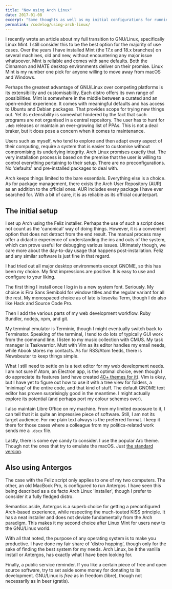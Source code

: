 ```yaml
---
title: "Now using Arch Linux"
date: 2017-01-08
excerpt: "Some thoughts as well as my initial configurations for running Arch Linux and Antergos."
permalink: /codelog/using-arch-linux/
---
```

I recently wrote an article about my full transition to GNU/Linux, specifically Linux Mint. I still consider this to be the best option for the majority of use cases. Over the years I have installed Mint (the 17.x and 18.x branches) on several machines, old and new, without encountering any major issue whatsoever. Mint is reliable and comes with sane defaults. Both the Cinnamon and MATE desktop environments deliver on their promise. Linux Mint is my number one pick for anyone willing to move away from macOS and Windows.

Perhaps the greatest advantage of GNU/Linux over competing platforms is its extensibility and customisability. Each distro offers its own range of possibilities. Mint is somewhere in the middle between a curated and an open-ended experience. It comes with meaningful defaults and has access to Ubuntu and Debian packages. That provides scope for trying new things out. Yet its extensibility is somewhat hindered by the fact that such programs are not organised in a central repository. The user has to hunt for `.deb` releases or maintain an ever-growing list of PPAs. This is not a deal braker, but it does pose a concern when it comes to maintenance.

Users such as myself, who tend to explore and then adapt every aspect of their computing, require a system that is easier to customise without compromising its underlying integrity. Arch Linux promises exactly that. The very installation process is based on the premise that the user is willing to control everything pertaining to their setup. There are no preconfigurations. No 'defaults' and pre-installed packages to deal with.

Arch keeps things limited to the bare essentials. Everything else is a choice. As for package management, there exists the Arch User Repository (AUR) as an addition to the official ones. AUR includes every package I have ever searched for. With a bit of care, it is as reliable as its official counterpart.

## The initial setup

I set up Arch using the Feliz installer. Perhaps the use of such a script does not count as the 'canonical' way of doing things. However, it is a convenient option that does not detract from the end result. The manual process may offer a didactic experience of understanding the ins and outs of the system, which can prove useful for debugging various issues. Ultimately though, we care more about the day-to-day usage that happens post-installation. Feliz and any similar software is just fine in that regard.

I had tried out all major desktop environments except GNOME, so this has been my choice. My first impressions are positive. It is easy to use and configure to your liking.

The first thing I install once I log in is a new system font. Seriously. My choice is Fira Sans Semibold for window titles and the regular variant for all the rest. My monospaced choice as of late is Iosevka Term, though I do also like Hack and Source Code Pro.

Then I add the various parts of my web development workflow. Ruby Bundler, nodejs, npm, and git.

My terminal emulator is Terminix, though I might eventually switch back to Terminator. Speaking of the terminal, I tend to do lots of typically GUI work from the command line. I listen to my music collection with CMUS. My task manager is Taskwarrior. Mutt with Vim as its editor handles my email needs, while Abook stores my contacts. As for RSS/Atom feeds, there is Newsbeuter to keep things simple.

What I still need to settle on is a text editor for my web development needs. I am not sure if Atom, an Electron app, is the optimal choice, even though I do appreciate its features (and have created [40+ themes for it](https://protesilaos.com/schemes/)). Vim is okay, but I have yet to figure out how to use it with a tree view for folders, a 'minimap' of the entire code, and that kind of stuff. The default GNOME text editor has proven surprisingly good in the meantime. I might actually explore its potential (and perhaps port my colour schemes over).

I also maintain Libre Office on my machine. From my limited exposure to it, I can tell that it is quite an impressive piece of software. Still, I am not its target audience. For me plain text always is the preferred format. I keep it there for those cases where a colleague from my politics-related work sends me a `.docx` file.

Lastly, there is some eye candy to consider. I use the popular Arc theme. Though not the ones that try to emulate the macOS. Just [the standard version](https://github.com/horst3180/arc-theme).

## Also using Antergos

The case with the Feliz script only applies to one of my two computers. The other, an old MacBook Pro, is configured to run Antergos. I have seen this being described as a de facto Arch Linux 'installer', though I prefer to consider it a fully fledged distro.

Semantics aside, Antergos is a superb choice for getting a preconfigured Arch-based experience, while respecting the much-touted KISS principle. It has a neat installer and does not deviate fundamentally from the Arch paradigm. This makes it my second choice after Linux Mint for users new to the GNU/Linux world.

With all that noted, the purpose of any operating system is to make you productive. I have done my fair share of 'distro hopping', though only for the sake of finding the best system for my needs. Arch Linux, be it the vanilla install or Antergos, has exactly what I have been looking for.

Finally, a public service reminder. If you like a certain piece of free and open source software, try to set aside some money for donating to its development. GNU/Linux is *free* as in freedom (libre), though not necessarily as in beer (gratis).
